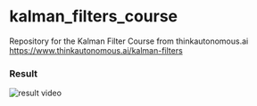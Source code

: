 # kalman_filters_course
Repository for the Kalman Filter Course from thinkautonomous.ai https://www.thinkautonomous.ai/kalman-filters

### Result

![result video](./images/bivyvle_tracking_with_id.gif)